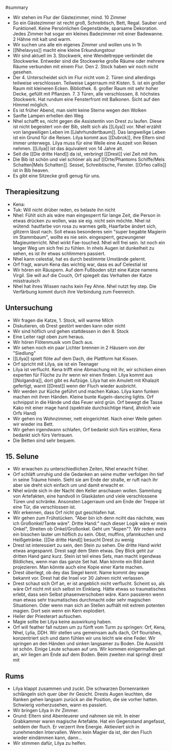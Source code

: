 #summary

- Wir stehen im Flur der Gästezimmer, mind. 10 Zimmer
- So ein Gästezimmer ist recht groß, Schreibtisch, Bett, Regal. Sauber und Funktionell. Keine Persönlichen Gegenstände, sparsame Dekoration. Jedes Zimmer hat sogar ein kleines Badezimmer mit einer Badewanne. 2 Hähne mit kalt und warm. 
- Wir suchen uns alle ein eigenes Zimmer und wollen uns in 1h
- [[Nhelavyss]] macht eine kleine Erkundungstour
- Wir sind aktuell im 3. Stockwerk, eine Wendeltreppe verbindet die Stockwerke. Entweder sind die Stockwerke große Räume oder mehrere Räume verbunden mit einem Flur.  Den 2. Stock haben wir noch nicht gesehen. 
- Der 4. Unterscheidet sich im Flur nicht vom 2. Türen sind allerdings teilweise verschlossen. Teilweise Lagerraum mit Kisten. 5. ist ein großer Raum mit kleineren Ecken. Bibliothek. 6. großer Raum mit sehr hoher Decke, gefüllt mit Pflanzen. 7. 3 Türen, alle verschlossen, 8. höchstes Stockwerk. Hat rundum eine Fensterfront mit Balkonen. Sicht auf den Himmel möglich.
- Es ist früher Abend, man sieht keine Sterne wegen den Wolken
- Sanfte Lampen erhellen den Weg
- Nhel schafft es, nicht gegen die Assistentin von Drest zu laufen. Diese ist nicht begeistert von der Bib, stellt sich als [[Lilya]] vor. Nhel erzählt von langweiligen Leben im [[Jahrhundertbaum]]. Das langweilige Leben ist ein Grund für die Reisen. Lilya kommt aus [[Dubrok]], ihre Eltern sind immer unterwegs. Lilya muss für eine Weile eine Auszeit von Reisen nehmen. [[Lilya]] ist das äquivalent von 14 Jahre alt. 
- Seit die [[Die dritte Hand]] da ist, verbringt [[Drest]] viel Zeit mit ihm. 
- Die Bib ist schön und viel schöner als auf [[Orte/Phantoms Schiffe/Mels Schatten|Mels Schatten]]. Sessel, Schreibtische, Fenster. [[Orfeo callis]] ist in Bib heaven. 
- Es gibt eine Sitzecke groß genug für uns. 

## Therapiesitzung
- Kena:
- Tuk: Will nicht drüber reden, es belaste ihn nicht
- Nhel: Fühlt sich als wäre man eingesperrt für lange Zeit, die Person in etwas drücken zu wollen, was sie eig. nicht sein möchte. Nhel ist wütend: hautfarbe von rosa zu warmes gelb, Haarfarbe ändert sich, glitzern lässt nach. Soll etwas besonderes sein "super begabte Magierin im Stammbaum", wollte es nie sein. eingesperrt, gezwungener Magieunterricht. Nhel wirkt Fae-touched. Nhel will frei sein. Ist noch ein langer Weg um sich frei zu fühlen. In nhels Augen ist dunkelheit zu sehen, es ist ihr etwas schlimmers passiert.
- Nhel kann celestial, hat es durch bestimmte Umstände gelernt. 
- Orf fragt, warum Kena das wichtig war, dass es auf Celestial ist
- Wir hören ein Räuspern. Auf dem Fußboden sitzt eine Katze namens Virgil. Sie will auf die Couch, Orf spiegelt das Verhalten der Katze misstrauisch
- Nhel hat ihres Wissen nachs kein Fey Ahne. Nhel nutzt fey step. Die Verfärbung kommt durch ihre Verbindung zum Feenreich.

## Untersuchung
- Wir fragen die Katze, 1. Stock, will warme Milch
- Diskutieren, ob Drest gestört werden kann oder nicht
- Wir sind höflich und gehen stattdessen in den 8. Stock
- Eine Leiter ragt oben zum heraus. 
- Wir hören Flötenmusik vom Dach aus.
- Wir sehen noch ein paar Lichter brennen in 2 Häusern von der "Siedlung"
- [[Lilya]] spielt flöte auf dem Dach, die Plattform hat Kissen. 
- Orf spricht mit Lilya, sie ist ein Teenager
- Lilya ist verflucht. Kena trifft eine Abmachung mit ihr, wir schicken einen experten für Flüche zu ihr wenn wir einen finden. Lilya kommt aus [[Nolgandra]], dort gibt es Aufzüge. Lilya hat ein Amulett mit Khalazit gefertigt, warnt [[Drest]] wenn der Fluch wieder ausbricht. 
- Wir werden zur Küche geführt und machen Kakao. Lilya kann funken machen mit ihren Händen. Kleine bunte Kugeln-dancing lights. Orf schnippst in die Hände und das Feuer wird grün. Orf bewegt die Tasse Kako mit einer mage hand (spektrale durchsichtige Hand, ähnlcih wie Orfs Hand)
- Wir gehen ins Wohnzimmer, nett eingerichtet. Nach einer Weile gehen wir wieder ins Bett. 
- Wir gehen irgendwann schlafen, Orf bedankt sich fürs erzählen, Kena bedankt sich fürs Vertrauen.
- Die Betten sind sehr bequem. 


## 15. Selune
- Wir erwachen zu unterschiedlichen Zeiten, Nhel erwacht früher. 
- Orf schläft unruhig und die Gedanken an seine mutter verfolgen ihn tief in seine Träume hinein. Sieht sie am Ende der straße, er ruft nach ihr aber sie dreht sich einfach um und damit erwacht er. 
- Nhel würde sich in der Nacht den Keller anschauen wollen. Sammlung von Artefakten, eine handvoll in Glaskästen und viele verschlossene Türen und schränke. Ansonsten Lagerraum und am Ende der Treppe ist eine Tür, die verschlossen ist.
- Wir erkennen, dass Orf nicht gut geschlafen hat. 
- Wir gehen zum Frühstücken. "Aber bin ich denn nciht das nächste, was ich Großonkel/Tante wäre". Dritte Hand:" nach dieser Logik wäre er mein Onkel", Streiten ob Onkel/Großonkel. Geht um "Aspen"?. Wir reden extra ein bisschen lauter um höflich zu sein. Obst, muffins, pfannkuchen und Heißgetränke.  [[Die dritte Hand]] besucht Drest zu wenig
- Drest ist interessiert zu sein, den Stein zu sehen. Die dritte Hand wirkt etwas angespannt. Drest sagt dem Stein etwas. Dey Blick geht zur dritten Hand ganz kurz. Stein ist teil eines Sets, man macht irgendwas Bildliches, wenn man das ganze Set hat. Man könnte ein Bild damit projezieren. Man könnte auch eine Kopie einer Karte machen. 
- Drest überlegt, ob dey das Siegel kennt. Name kommt dey wage bekannt vor. Drest hat die Insel vor 30 Jahren nicht verlassen. 
- Drest schaut sich Orf an, er ist angeblich nicht verflucht. Scheint so, als wäre Orf nicht mit sich selbst im Einklang. Hätte etwas so traumatisches erlebt, dass sein Selbst phasenverschoben wäre. Kann passieren wenn man etwas sehr traumatisches durchmacht oder sehr magischen Situationen. Oder wenn man sich an Stellen aufhält mit extrem potenten magien. Dort sein wenn ein Kern explodiert. 
- Heiler der Priesterart aufsuchen. 
- Magie sollte bei Lilya keine auswirkung haben. 
- Orf will feather fall nutzen um zu fünft vom Turm zu springen: Orf, Kena, Nhel, Lylia, DDH. Wir stellen uns gemeinsam aufs dach, Orf flourishes, konzentriert sich und dann fühlen wir uns leicht wie eine Feder. Wir springen an den Händen und sinken langsamer zu Boden. Die Aussicht ist schön. Einige Leute schauen auf uns. Wir kommen einigermaßen gut an, wir liegen am Ende auf dem Boden. Beim zweiten mal springt drest mit

## Rums
- Lilya klappt zusammen und zuckt. Die schwarzen Dornenranken schlängeln sich quer über ihr Gesicht. Drests Augen leuchten, die Ranken gehen langsam zurück an die Position, die sie vorher hatten. Schwierig vorherzusehen, wann es passiert. 
- Wir bringen Lilya in ihr Zimmer. 
- Grund: Eltern sind Abenteuerer und nahmen sie mit. In einer Grabkammer waren magische Artefakte. Hat ein Gegenstand angefasst, seitdem der fluch. Er verzerrt ihre Energie. Aktieviert sich in zunehmenden Intervallen. Wenn kein Magier da ist, der den Fluch wieder eindämmen kann, dann...
- Wir stimmen dafür, Lilya zu helfen. 